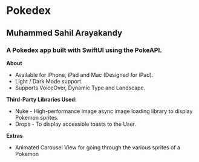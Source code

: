 # Pokedex

## Muhammed Sahil Arayakandy

### A Pokedex app built with SwiftUI using the PokeAPI.

**About**
- Available for iPhone, iPad and Mac (Designed for iPad).
- Light / Dark Mode support.
- Supports VoiceOver, Dynamic Type and Landscape.

**Third-Party Libraries Used:**
- Nuke - High-performance image async image loading library to display Pokemon sprites.
- Drops - To display accessible toasts to the User.

**Extras**
- Animated Carousel View for going through the various sprites of a Pokemon
